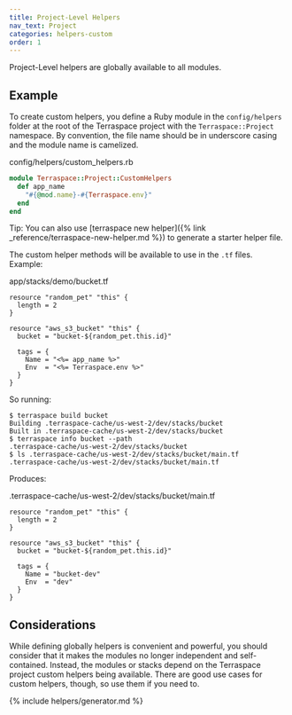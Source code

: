 ```yaml
---
title: Project-Level Helpers
nav_text: Project
categories: helpers-custom
order: 1
---
```


Project-Level helpers are globally available to all modules.

## Example

To create custom helpers, you define a Ruby module in the `config/helpers` folder at the root of the Terraspace project with the `Terraspace::Project` namespace. By convention, the file name should be in underscore casing and the module name is camelized.

config/helpers/custom_helpers.rb

```ruby
module Terraspace::Project::CustomHelpers
  def app_name
    "#{@mod.name}-#{Terraspace.env}"
  end
end
```

Tip: You can also use [terraspace new helper]({% link _reference/terraspace-new-helper.md %}) to generate a starter helper file.

The custom helper methods will be available to use in the `.tf` files. Example:

app/stacks/demo/bucket.tf

```hcl
resource "random_pet" "this" {
  length = 2
}

resource "aws_s3_bucket" "this" {
  bucket = "bucket-${random_pet.this.id}"

  tags = {
    Name = "<%= app_name %>"
    Env  = "<%= Terraspace.env %>"
  }
}
```

So running:

    $ terraspace build bucket
    Building .terraspace-cache/us-west-2/dev/stacks/bucket
    Built in .terraspace-cache/us-west-2/dev/stacks/bucket
    $ terraspace info bucket --path
    .terraspace-cache/us-west-2/dev/stacks/bucket
    $ ls .terraspace-cache/us-west-2/dev/stacks/bucket/main.tf
    .terraspace-cache/us-west-2/dev/stacks/bucket/main.tf

Produces:

.terraspace-cache/us-west-2/dev/stacks/bucket/main.tf

```hcl
resource "random_pet" "this" {
  length = 2
}

resource "aws_s3_bucket" "this" {
  bucket = "bucket-${random_pet.this.id}"

  tags = {
    Name = "bucket-dev"
    Env  = "dev"
  }
}
```

## Considerations

While defining globally helpers is convenient and powerful, you should consider that it makes the modules no longer independent and self-contained. Instead, the modules or stacks depend on the Terraspace project custom helpers being available. There are good use cases for custom helpers, though, so use them if you need to.

{% include helpers/generator.md %}
